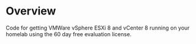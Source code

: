 # Overview
Code for getting VMWare vSphere ESXi 8 and vCenter 8 running on your homelab using the 60 day free evaluation license.
